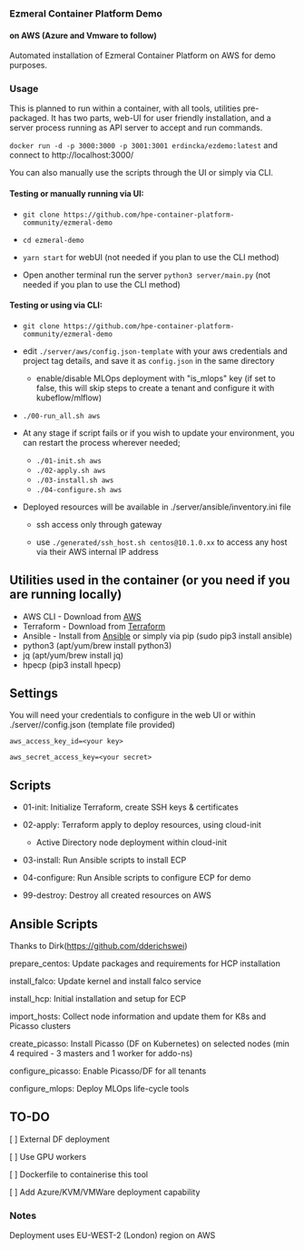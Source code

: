 ### Ezmeral Container Platform Demo

#### on AWS (Azure and Vmware to follow)

Automated installation of Ezmeral Container Platform on AWS for demo purposes.

### Usage

This is planned to run within a container, with all tools, utilities pre-packaged. It has two parts, web-UI for user friendly installation, and a server process running as API server to accept and run commands.

```docker run -d -p 3000:3000 -p 3001:3001 erdincka/ezdemo:latest``` and connect to http://localhost:3000/


You can also manually use the scripts through the UI or simply via CLI.

#### Testing or manually running via UI:
- ```git clone https://github.com/hpe-container-platform-community/ezmeral-demo```

- ```cd ezmeral-demo```

- ```yarn start``` for webUI (not needed if you plan to use the CLI method)

- Open another terminal run the server ```python3 server/main.py``` (not needed if you plan to use the CLI method)

#### Testing or using via CLI:
- ```git clone https://github.com/hpe-container-platform-community/ezmeral-demo```

- edit `./server/aws/config.json-template` with your aws credentials and project tag details, and save it as `config.json` in the same directory

  - enable/disable MLOps deployment with "is_mlops" key (if set to false, this will skip steps to create a tenant and configure it with kubeflow/mlflow)

- ```./00-run_all.sh aws```

- At any stage if script fails or if you wish to update your environment, you can restart the process wherever needed;

  - `./01-init.sh aws`
  - `./02-apply.sh aws`
  - `./03-install.sh aws`
  - `./04-configure.sh aws`

- Deployed resources will be available in ./server/ansible/inventory.ini file

  - ssh access only through gateway
  
  - use `./generated/ssh_host.sh centos@10.1.0.xx` to access any host via their AWS internal IP address

## Utilities used in the container (or you need if you are running locally)
* AWS CLI - Download from [AWS](https://docs.aws.amazon.com/cli/latest/userguide/getting-started-install.html)
* Terraform - Download from [Terraform](https://www.terraform.io/downloads.html)
* Ansible - Install from [Ansible](https://docs.ansible.com/ansible/latest/installation_guide/intro_installation.html) or simply via pip (sudo pip3 install ansible)
* python3 (apt/yum/brew install python3)
* jq (apt/yum/brew install jq)
* hpecp (pip3 install hpecp)

## Settings
You will need your credentials to configure in the web UI or within ./server/<provider>/config.json (template file provided)

```
aws_access_key_id=<your key>

aws_secret_access_key=<your secret>
```

## Scripts

* 01-init: Initialize Terraform, create SSH keys & certificates
* 02-apply: Terraform apply to deploy resources, using cloud-init
  - Active Directory node deployment within cloud-init
* 03-install: Run Ansible scripts to install ECP
* 04-configure: Run Ansible scripts to configure ECP for demo

* 99-destroy: Destroy all created resources on AWS


## Ansible Scripts
Thanks to Dirk(https://github.com/dderichswei)

prepare_centos: Update packages and requirements for HCP installation

install_falco: Update kernel and install falco service

install_hcp: Initial installation and setup for ECP

import_hosts: Collect node information and update them for K8s and Picasso clusters

create_picasso: Install Picasso (DF on Kubernetes) on selected nodes (min 4 required - 3 masters and 1 worker for addo-ns)

configure_picasso: Enable Picasso/DF for all tenants

configure_mlops: Deploy MLOps life-cycle tools

## TO-DO
[ ] External DF deployment

[ ] Use GPU workers

[ ] Dockerfile to containerise this tool

[ ] Add Azure/KVM/VMWare deployment capability

### Notes

Deployment uses EU-WEST-2 (London) region on AWS
